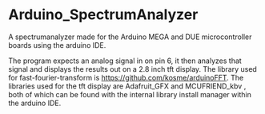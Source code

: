 # Arduino_SpectrumAnalyzer
A spectrumanalyzer made for the Arduino MEGA and DUE microcontroller boards using the arduino IDE.

The program expects an analog signal in on pin 6, it then analyzes that signal and displays the results out on a 2.8 inch tft display.
The library used for fast-fourier-transform is https://github.com/kosme/arduinoFFT.
The libraries used for the tft display are Adafruit_GFX and MCUFRIEND_kbv , both of which can be found with the internal library install manager within the arduino IDE.
